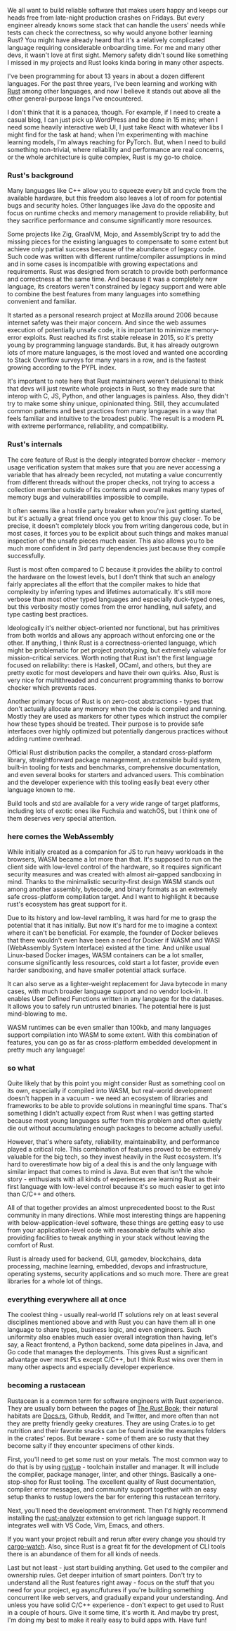 We all want to build reliable software that makes users happy and keeps our heads free from late-night production crashes on Fridays. But every engineer already knows some stack that can handle the users' needs while tests can check the correctness, so why would anyone bother learning Rust? You might have already heard that it's a relatively complicated language requiring considerable onboarding time. For me and many other devs, it wasn't love at first sight. Memory safety didn't sound like something I missed in my projects and Rust looks kinda boring in many other aspects.

I've been programming for about 13 years in about a dozen different languages. For the past three years, I've been learning and working with [Rust](https://www.rust-lang.org/) among other languages, and now I believe it stands out above all the other general-purpose langs I've encountered.

I don't think that it is a panacea, though. For example, if I need to create a casual blog, I can just pick up WordPress and be done in 15 mins; when I need some heavily interactive web UI, I just take React with whatever libs I might find for the task at hand; when I'm experimenting with machine learning models, I'm always reaching for PyTorch. But, when I need to build something non-trivial, where reliability and performance are real concerns, or the whole architecture is quite complex, Rust is my go-to choice.

### Rust's background
Many languages like C++ allow you to squeeze every bit and cycle from the available hardware, but this freedom also leaves a lot of room for potential bugs and security holes. Other languages like Java do the opposite and focus on runtime checks and memory management to provide reliability, but they sacrifice performance and consume significantly more resources.

Some projects like Zig, GraalVM, Mojo, and AssemblyScript try to add the missing pieces for the existing languages to compensate to some extent but achieve only partial success because of the abundance of legacy code. Such code was written with different runtime/compiler assumptions in mind and in some cases is incompatible with growing expectations and requirements. Rust was designed from scratch to provide both performance and correctness at the same time. And because it was a completely new language, its creators weren't constrained by legacy support and were able to combine the best features from many languages into something convenient and familiar.

It started as a personal research project at Mozilla around 2006 because internet safety was their major concern. And since the web assumes execution of potentially unsafe code, it is important to minimize memory-error exploits. Rust reached its first stable release in 2015, so it's pretty young by programming language standards. But, it has already outgrown lots of more mature languages, is the most loved and wanted one according to Stack Overflow surveys for many years in a row, and is the fastest growing according to the PYPL index.

It's important to note here that Rust maintainers weren't delusional to think that devs will just rewrite whole projects in Rust, so they made sure that interop with C, JS, Python, and other languages is painless. Also, they didn't try to make some shiny unique, opinionated thing. Still, they accumulated common patterns and best practices from many languages in a way that feels familiar and intuitive to the broadest public. The result is a modern PL with extreme performance, reliability, and compatibility.

### Rust's internals
The core feature of Rust is the deeply integrated borrow checker - memory usage verification system that makes sure that you are never accessing a variable that has already been recycled, not mutating a value concurrently from different threads without the proper checks, not trying to access a collection member outside of its contents and overall makes many types of memory bugs and vulnerabilities impossible to compile.

It often seems like a hostile party breaker when you're just getting started, but it's actually a great friend once you get to know this guy closer. To be precise, it doesn't completely block you from writing dangerous code, but in most cases, it forces you to be explicit about such things and makes manual inspection of the unsafe pieces much easier. This also allows you to be much more confident in 3rd party dependencies just because they compile successfully.

Rust is most often compared to C because it provides the ability to control the hardware on the lowest levels, but I don't think that such an analogy fairly appreciates all the effort that the compiler makes to hide that complexity by inferring types and lifetimes automatically. It's still more verbose than most other typed languages and especially duck-typed ones, but this verbosity mostly comes from the error handling, null safety, and type casting best practices.

Ideologically it's neither object-oriented nor functional, but has primitives from both worlds and allows any approach without enforcing one or the other. If anything, I think Rust is a correctness-oriented language, which might be problematic for pet project prototyping, but extremely valuable for mission-critical services. Worth noting that Rust isn't the first language focused on reliability: there is Haskell, OCaml, and others, but they are pretty exotic for most developers and have their own quirks. Also, Rust is very nice for multithreaded and concurrent programming thanks to borrow checker which prevents races.

Another primary focus of Rust is on zero-cost abstractions - types that don't actually allocate any memory when the code is compiled and running. Mostly they are used as markers for other types which instruct the compiler how these types should be treated. Their purpose is to provide safe interfaces over highly optimized but potentially dangerous practices without adding runtime overhead.

Official Rust distribution packs the compiler, a standard cross-platform library, straightforward package management, an extensible build system, built-in tooling for tests and benchmarks, comprehensive documentation, and even several books for starters and advanced users. This combination and the developer experience with this tooling easily beat every other language known to me.

Build tools and std are available for a very wide range of target platforms, including lots of exotic ones like Fuchsia and watchOS, but I think one of them deserves very special attention.

### here comes the WebAssembly
While initially created as a companion for JS to run heavy workloads in the browsers, WASM became a lot more than that. It's supposed to run on the client side with low-level control of the hardware, so it requires significant security measures and was created with almost air-gapped sandboxing in mind. Thanks to the minimalistic security-first design WASM stands out among another assembly, bytecode, and binary formats as an extremely safe cross-platform compilation target. And I want to highlight it because rust's ecosystem has great support for it.

Due to its history and low-level rambling, it was hard for me to grasp the potential that it has initially. But now it's hard for me to imagine a context where it can't be beneficial. For example, the founder of Docker believes that there wouldn't even have been a need for Docker if WASM and WASI (WebAssembly System Interface) existed at the time. And unlike usual Linux-based Docker images, WASM containers can be a lot smaller, consume significantly less resources, cold start a lot faster, provide even harder sandboxing, and have smaller potential attack surface.

It can also serve as a lighter-weight replacement for Java bytecode in many cases, with much broader language support and no vendor lock-in. It enables User Defined Functions written in any language for the databases. It allows you to safely run untrusted binaries. The potential here is just mind-blowing to me.

WASM runtimes can be even smaller than 100kb, and many languages support compilation into WASM to some extent. With this combination of features, you can go as far as cross-platform embedded development in pretty much any language!

### so what
Quite likely that by this point you might consider Rust as something cool on its own, especially if compiled into WASM, but real-world development doesn't happen in a vacuum - we need an ecosystem of libraries and frameworks to be able to provide solutions in meaningful time spans. That's something I didn't actually expect from Rust when I was getting started because most young languages suffer from this problem and often quietly die out without accumulating enough packages to become actually useful.

However, that's where safety, reliability, maintainability, and performance played a critical role. This combination of features proved to be extremely valuable for the big tech, so they invest heavily in the Rust ecosystem. It's hard to overestimate how big of a deal this is and the only language with similar impact that comes to mind is Java. But even that isn't the whole story - enthusiasts with all kinds of experiences are learning Rust as their first language with low-level control because it's so much easier to get into than C/C++ and others.

All of that together provides an almost unprecedented boost to the Rust community in many directions. While most interesting things are happening with below-application-level software, these things are getting easy to use from your application-level code with reasonable defaults while also providing facilities to tweak anything in your stack without leaving the comfort of Rust. 

Rust is already used for backend, GUI, gamedev, blockchains, data processing, machine learning, embedded, devops and infrastructure, operating systems, security applications and so much more. There are great libraries for a whole lot of things.

### everything everywhere all at once
The coolest thing - usually real-world IT solutions rely on at least several disciplines mentioned above and with Rust you can have them all in one language to share types, business logic, and even engineers. Such uniformity also enables much easier overall integration than having, let's say, a React frontend, a Python backend, some data pipelines in Java, and Go code that manages the deployments. This gives Rust a significant advantage over most PLs except C/C++, but I think Rust wins over them in many other aspects and especially developer experience.

### becoming a rustacean
Rustacean is a common term for software engineers with Rust experience. They are usually born between the pages of [The Rust Book](https://doc.rust-lang.org/book/); their natural habitats are [Docs.rs](https://docs.rs), Github, Reddit, and Twitter, and more often than not they are pretty friendly geeky creatures. They are using Crates.io to get nutrition and their favorite snacks can be found inside the examples folders in the crates' repos. But beware - some of them are so rusty that they become salty if they encounter specimens of other kinds.

First, you'll need to get some rust on your metals. The most common way to do that is by using [rustup](https://rustup.rs) - toolchain installer and manager. It will include the compiler, package manager, linter, and other things. Basically a one-stop-shop for Rust tooling. The excellent quality of Rust documentation, compiler error messages, and community support together with an easy setup thanks to rustup lowers the bar for entering this rustacean territory.

Next, you'll need the development environment. Then I'd highly recommend installing the [rust-analyzer](https://rust-analyzer.github.io) extension to get rich language support. It integrates well with VS Code, Vim, Emacs, and others.

If you want your project rebuilt and rerun after every change you should try [cargo-watch](https://crates.io/crates/cargo-watch). Also, since Rust is a great fit for the development of CLI tools there is an abundance of them for all kinds of needs.

Last but not least - just start building anything. Get used to the compiler and ownership rules. Get deeper intuition of smart pointers. Don't try to understand all the Rust features right away - focus on the stuff that you need for your project, eg async/futures if you're building something concurrent like web servers, and gradually expand your understanding. And unless you have solid C/C++ experience - don't expect to get used to Rust in a couple of hours. Give it some time, it's worth it. And maybe try prest, I'm doing my best to make it really easy to build apps with. Have fun!